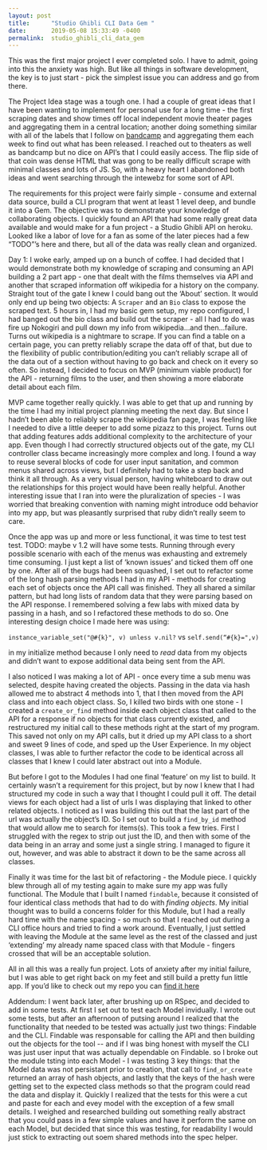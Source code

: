 ```yaml
---
layout: post
title:      "Studio Ghibli CLI Data Gem "
date:       2019-05-08 15:33:49 -0400
permalink:  studio_ghibli_cli_data_gem
---
```



This was the first major project I ever completed solo. I have to admit, going into this the anxiety was high. But like all things in software development, the key is to just start - pick the simplest issue you can address and go from there.

The Project Idea stage was a tough one. I had a couple of great ideas that I have been wanting to implement for personal use for a long time - the first scraping dates and show times off local independent movie theater pages and aggregating them in a central location; another doing something similar with all of the labels that I follow on [bandcamp](http://bandcamp.com) and aggregating them each week to find out what has been released. I reached out to theaters as well as bandcamp but no dice on API’s that I could easily access. The flip side of that coin was dense HTML that was gong to be really difficult scrape with minimal classes and lots of JS. So, with a heavy heart I abandoned both ideas and went searching through the intewebz for some sort of API.

The requirements for this project were fairly simple - consume and external data source, build a CLI program that went at least 1 level deep, and bundle it into a Gem. The objective was to demonstrate your knowledge of collaborating objects. I quickly found an API that had some really great data available and would make for a fun project - a Studio Ghibli API on heroku. Looked like a labor of love for a fan as some of the later pieces had a few “TODO”’s here and there, but all of the data was really clean and organized. 

Day 1: I woke early, amped up on a bunch of coffee. I had decided that I would demonstrate both my knowledge of scraping and consuming an API building a 2 part app - one that dealt with the films themselves via API and another that scraped information off wikipedia for a history on the company. Straight tout of the gate I knew I could bang out the ‘About’ section. It would only end up being two objects: A `Scraper` and an `Bio` class to expose the scraped text. 5 hours in, I had my basic gem setup, my repo configured, I had banged out the bio class and build out the scraper - all I had to do was fire up Nokogiri and pull down my info from wikipedia…and then…failure. Turns out wikipedia is a nightmare to scrape. If you can find a table on a certain page, you can pretty reliably scrape the data off of that, but due to the flexibility of public contribution/editing you can’t reliably scrape all of the data out of a section without having to go back and check on it every so often. So instead, I decided to focus on MVP (minimum viable product) for the API - returning films to the user, and then showing a more elaborate detail about each film.

MVP came together really quickly. I was able to get that up and running by the time I had my initial project planning meeting the next day. But since I hadn’t been able to reliably scrape the wikipedia fan page, I was feeling like I needed to dive a little deeper to add some pizazz to this project. Turns out that adding features adds additional complexity to the architecture of your app. Even though I had correctly structured objects out of the gate, my CLI controller class became increasingly more complex and long. I found a way to reuse several blocks of code for user input sanitation, and common menus shared across views, but I definitely had to take a step back and think it all through. As a very visual person, having whiteboard to draw out the relationships for this project would have been really helpful. Another interesting issue that I ran into were the pluralization of species - I was worried that breaking convention with naming might introduce odd behavior into my app, but was pleasantly surprised that ruby didn’t really seem to care.

Once the app was up and more or less functional, it was time to test test test. TODO: maybe v 1.2 will have some tests. Running through every possible scenario with each of the menus was exhausting and extremely time consuming. I just kept a list of ‘known issues’ and ticked them off one by one. After all of the bugs had been squashed, I set out to refactor some of the long hash parsing methods I had in my API - methods for creating each set of objects once the API call was finished. They all shared a similar pattern, but had long lists of random data that they were parsing based on the API response. I remembered solving a few labs with mixed data by passing in a hash, and so I refactored these methods to do so. One interesting design choice I made here was using:

 `instance_variable_set("@#{k}", v) unless v.nil?`  vs  `self.send(“#{k}=",v)` 
 
in my initialize method because I only need to *read* data from my objects and didn’t want to expose additional data being sent from the API.

I also noticed I was making a lot of API - once every time a sub menu was selected, despite having created the objects. Passing in the data via hash allowed me to abstract 4 methods into 1, that I then moved from the API class and into each object class. So, I killed two birds with one stone - I created a ``create_or_find`` method inside each object class that called to the API for a response if no objects for that class currently existed, and restructured my initial call to these methods right at the start of my program. This saved not only on my API calls, but it dried up my API class to a short and sweet 9 lines of code, and sped up the User Experience. In my object classes, I was able to further refactor the code to be identical across all classes that I knew I could later abstract out into a Module.

But before I got to the Modules I had one final ‘feature’ on my list to build. It certainly wasn’t a requirement for this project, but by now I knew that I had structured my code in such a way that I thought I could pull it off. The detail views for each object had a list of urls I was displaying that linked to other related objects. I noticed as I was building this out that the last part of the url was actually the object’s ID. So I set out to build a `find_by_id` method that would allow me to search for items(s). This took a few tries. First I struggled with the regex to strip out just the ID, and then with some of the data being in an array and some just a single string. I managed to figure it out, however, and was able to abstract it down to be the same across all classes.

Finally it was time for the last bit of refactoring - the Module piece. I quickly blew through all of my testing again to make sure my app was fully functional. The Module that I built I named ``findable``, because it consisted of four identical class methods that had to do with *finding objects*. My initial thought was to build a concerns folder for this Module, but I had a really hard time with the name spacing - so much so that I reached out during a CLI office hours and tried to find a work around. Eventually, I just settled with leaving the Module at the same level as the rest of the classed and just ‘extending’ my already name spaced class with that Module - fingers crossed that will be an acceptable solution.

All in all this was a really fun project. Lots of anxiety after my initial failure, but I was able to get right back on my feet and still build a pretty fun little app. If you’d like to check out my repo you can [find it here](https://github.com/capricious-slingshot/studio_ghibli "Studio Ghibli CLI Data Gem")

Addendum: I went back later, after brushing up on RSpec, and decided to add in some tests. At first I set out to test each Model invidually. I wrote out some tests, but after an afternoon of putsing around I realized that the functionality that needed to be tested was actually just two things: Findable and the CLI. Findable was responsable for calling the API and then building out the objects for the tool -- and if I was bing honest with myself the CLI was just user input that was actually dependable on Findable. so I broke out the module tsting into each Model  - I was testing 3 key things: that the Model data was not persistant prior to creation, that call to `find_or_create` returned an array of hash objects, and lastly that the keys of the hash were getting set to the expected class methods so that the program could read the data and display it. Quickly I realized that the tests for this were a cut and paste for each and evey model with the exception of a few small details. I weighed and  researched building out something really abstract that you could pass in a few simple values and have it perform the same on each Model, but decided that since this was testing, for readability I would just stick to extracting out soem shared methods into the spec helper.
